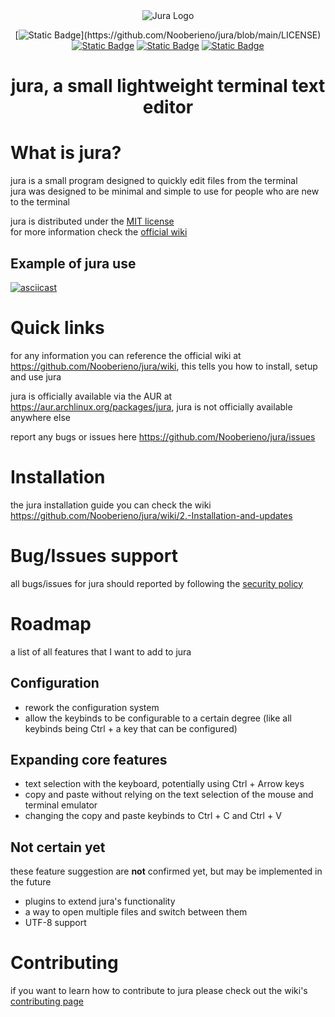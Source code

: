 <div align = center>
<picture>
  <source media="(prefers-color-scheme: dark)" srcset="https://github.com/user-attachments/assets/07834f35-49c0-4e05-9536-08cac8d52545">
  <source media="(prefers-color-scheme: light)" srcset="https://github.com/user-attachments/assets/4d52e51b-2294-4aaf-9546-d1fb15c0a733">
  <img src="https://github.com/user-attachments/assets/07834f35-49c0-4e05-9536-08cac8d52545" alt="Jura Logo">
</picture>


<br>  

[![Static Badge](https://img.shields.io/badge/License-MIT-lightgreen?link=!%5BStatic%20Badge%5D(https%3A%2F%2Fimg.shields.io%2Fbadge%2F%3AbadgeContent%3Flink%3Dhttps%253A%252F%252Fgithub.com%252FNooberieno%252Fjura%252Fblob%252Fmain%252FLICENSE))](https://github.com/Nooberieno/jura/blob/main/LICENSE) 
[![Static Badge](https://img.shields.io/badge/official_wiki-yellow?link=https%3A%2F%2Fgithub.com%2FNooberieno%2Fjura%2Fwiki)](https://github.com/Nooberieno/jura/wiki)
[![Static Badge](https://img.shields.io/badge/issues-red?link=https%3A%2F%2Fgithub.com%2FNooberieno%2Fjura%2Fissues)](https://github.com/Nooberieno/jura/issues)
[![Static Badge](https://img.shields.io/badge/AUR-jura-blue?logo=arch-linux&logoColor=1793d1&link=https%3A%2F%2Faur.archlinux.org%2Fpackages%2Fjura)](https://aur.archlinux.org/packages/jura)
</br>

# jura, a small lightweight terminal text editor 

</div>

# What is jura?
jura is a small program designed to quickly edit files from the terminal  
jura was designed to be minimal and simple to use for people who are new to the terminal

jura is distributed under the [MIT license](https://github.com/Nooberieno/jura/blob/main/LICENSE)  
for more information check the [official wiki](https://github.com/Nooberieno/jura/wiki)

## Example of jura use
[![asciicast](https://asciinema.org/a/645939.svg)](https://asciinema.org/a/645939)

# Quick links
for any information you can reference the official wiki at https://github.com/Nooberieno/jura/wiki, this tells you how to install, setup and use jura  

jura is officially available via the AUR at https://aur.archlinux.org/packages/jura, jura is not officially available anywhere else  


report any bugs or issues here https://github.com/Nooberieno/jura/issues

# Installation
the jura installation guide you can check the wiki https://github.com/Nooberieno/jura/wiki/2.-Installation-and-updates

# Bug/Issues support
all bugs/issues for jura should reported by following the [security policy](https://github.com/Nooberieno/jura/blob/main/SECURITY.md)

# Roadmap
a list of all features that I want to add to jura
## Configuration
- rework the configuration system
- allow the keybinds to be configurable to a certain degree (like all keybinds being Ctrl + a key that can be configured)
## Expanding core features
- text selection with the keyboard, potentially using Ctrl + Arrow keys
- copy and paste without relying on the text selection of the mouse and terminal emulator
- changing the copy and paste keybinds to Ctrl + C and Ctrl + V
## Not certain yet
these feature suggestion are **not** confirmed yet, but may be implemented in the future
- plugins to extend jura's functionality
- a way to open multiple files and switch between them
- UTF-8 support

# Contributing
if you want to learn how to contribute to jura please check out the wiki's [contributing page](https://github.com/Nooberieno/jura/wiki/Contributing)

